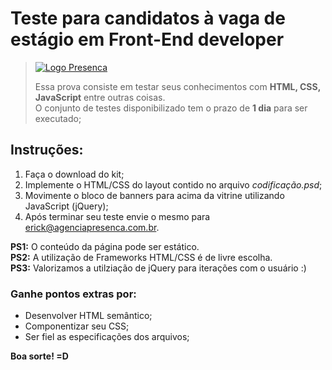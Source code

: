 # Teste para candidatos à vaga de estágio em Front-End developer
> [![Logo Presenca](http://agenciapresenca.com.br/wp-content/uploads/Presen%C3%A7a-Logo.png=200x93)](https://www.agenciapresenca.com.br)
>
> Essa prova consiste em testar seus conhecimentos com <b>HTML, CSS, JavaScript</b> entre outras coisas. <br>
> O conjunto de testes disponibilizado tem o prazo de <b>1 dia</b> para ser executado;

## Instruções:

1. Faça o download do kit;
2. Implemente o HTML/CSS do layout contido no arquivo <i>codificação.psd</i>;
3. Movimente o bloco de banners para acima da vitrine utilizando JavaScript (jQuery);
5. Após terminar seu teste envie o mesmo para erick@agenciapresenca.com.br.

**PS1:** O conteúdo da página pode ser estático.<br>
**PS2:** A utilização de Frameworks HTML/CSS é de livre escolha.<br>
**PS3:** Valorizamos a utilziação de jQuery para iterações com o usuário :)

### Ganhe pontos extras por:

* Desenvolver HTML semântico;
* Componentizar seu CSS;
* Ser fiel as especificações dos arquivos;

**Boa sorte! =D**
